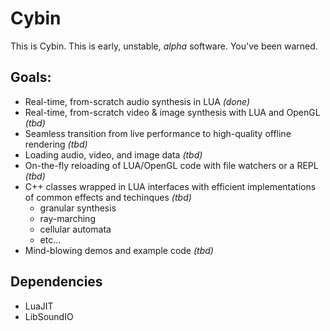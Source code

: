 # Cybin

This is Cybin. This is early, unstable, _*alpha*_ software. You've been warned.

## Goals:

* Real-time, from-scratch audio synthesis in LUA _(done)_
* Real-time, from-scratch video & image synthesis with LUA and OpenGL _(tbd)_
* Seamless transition from live performance to high-quality offline rendering _(tbd)_
* Loading audio, video, and image data _(tbd)_
* On-the-fly reloading of LUA/OpenGL code with file watchers or a REPL _(tbd)_
* C++ classes wrapped in LUA interfaces with efficient implementations of common effects and techinques _(tbd)_
  * granular synthesis
  * ray-marching
  * cellular automata
  * etc...
* Mind-blowing demos and example code _(tbd)_

## Dependencies
* LuaJIT
* LibSoundIO
